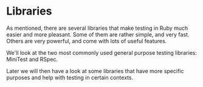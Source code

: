 # Libraries

As mentioned, there are several libraries that make testing in Ruby much
easier and more pleasant. Some of them are rather simple, and very fast.
Others are very powerful, and come with lots of useful features.

We'll look at the two most commonly used general purpose testing libraries:
MiniTest and RSpec.

Later we will then have a look at some libraries that have more specific
purposes and help with testing in certain contexts.

